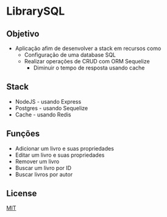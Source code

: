 
# LibrarySQL

## Objetivo

* Aplicação afim de desenvolver a stack em recursos como 
	* Configuração de uma database SQL
  * Realizar operações de CRUD com ORM Sequelize
	* Diminuir o tempo de resposta usando cache

## Stack

* NodeJS - usando Express
* Postgres - usando Sequelize
* Cache - usando Redis

## Funções

* Adicionar um livro e suas propriedades
* Editar um livro e suas propriedades
* Remover um livro
* Buscar um livro por ID
* Buscar livros por autor

## License

[MIT](https://choosealicense.com/licenses/mit/)

